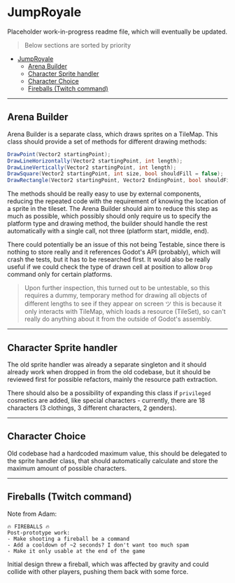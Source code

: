 # JumpRoyale

Placeholder work-in-progress readme file, which will eventually be updated.

> Below sections are sorted by priority

-   [JumpRoyale](#jumproyale)
    -   [Arena Builder](#arena-builder)
    -   [Character Sprite handler](#character-sprite-handler)
    -   [Character Choice](#character-choice)
    -   [Fireballs (Twitch command)](#fireballs-twitch-command)

---

## Arena Builder

Arena Builder is a separate class, which draws sprites on a TileMap. This class should provide a set of methods for different drawing methods:

```cs
DrawPoint(Vector2 startingPoint);
DrawLineHorizontally(Vector2 startingPoint, int length);
DrawLineVertically(Vector2 startingPoint, int length);
DrawSquare(Vector2 startingPoint, int size, bool shouldFill = false);
DrawRectangle(Vector2 startingPoint, Vector2 EndingPoint, bool shouldFill = false);
```

The methods should be really easy to use by external components, reducing the repeated code with the requirement of knowing the location of a sprite in the tileset. The Arena Builder should aim to reduce this step as much as possible, which possibly should only require us to specify the platform type and drawing method, the builder should handle the rest automatically with a single call, not three (platform start, middle, end).

There could potentially be an issue of this not being Testable, since there is nothing to store really and it references Godot's API (probably), which will crash the tests, but it has to be researched first. It would also be really useful if we could check the type of drawn cell at position to allow `Drop` command only for certain platforms.

> Upon further inspection, this turned out to be untestable, so this requires a dummy, temporary method for drawing all objects of different lengths to see if they appear on screen ツ this is because it only interacts with TileMap, which loads a resource (TileSet), so can't really do anything about it from the outside of Godot's assembly.

---

## Character Sprite handler

The old sprite handler was already a separate singleton and it should already work when dropped in from the old codebase, but it should be reviewed first for possible refactors, mainly the resource path extraction.

There should also be a possibility of expanding this class if `privileged` cosmetics are added, like special characters - currently, there are 18 characters (3 clothings, 3 different characters, 2 genders).

---

## Character Choice

Old codebase had a hardcoded maximum value, this should be delegated to the sprite handler class, that should automatically calculate and store the maximum amount of possible characters.

---

## Fireballs (Twitch command)

Note from Adam:

```plaintext
🔥 FIREBALLS 🔥
Post-prototype work:
- Make shooting a fireball be a command
- Add a cooldown of ~2 seconds? I don't want too much spam
- Make it only usable at the end of the game
```

Initial design threw a fireball, which was affected by gravity and could collide with other players, pushing them back with some force.

